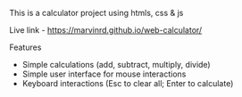 This is a calculator project using htmls, css & js

Live link - https://marvinrd.github.io/web-calculator/

Features
- Simple calculations (add, subtract, multiply, divide)
- Simple user interface for mouse interactions
- Keyboard interactions (Esc to clear all; Enter to calculate)